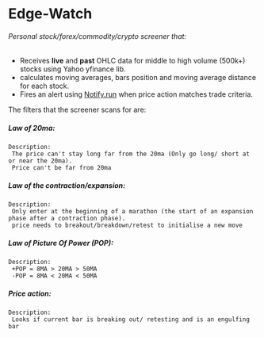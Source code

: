 # Edge-Watch

###### Personal stock/forex/commodity/crypto screener that:


- Receives **live** and **past** OHLC data for middle to high volume (500k+) stocks using Yahoo yfinance lib.
- calculates moving averages, bars position and moving average distance for each stock. 
- Fires an alert using [Notify.run](notify.run) when price action matches trade criteria.

The filters that the screener scans for are: 

##### Law of 20ma:
	Description:			
	 The price can't stay long far from the 20ma (Only go long/ short at or near the 20ma).
	 Price can't be far from 20ma


##### Law of the contraction/expansion:
	Description: 
	 Only enter at the beginning of a marathon (the start of an expansion phase after a contraction phase).
	 price needs to breakout/breakdown/retest to initialise a new move


##### Law of Picture Of Power (POP):
	Description: 
	 +POP = 8MA > 20MA > 50MA
	 -POP = 8MA < 20MA < 50MA

##### Price action:
	Description: 
	 Looks if current bar is breaking out/ retesting and is an engulfing bar

